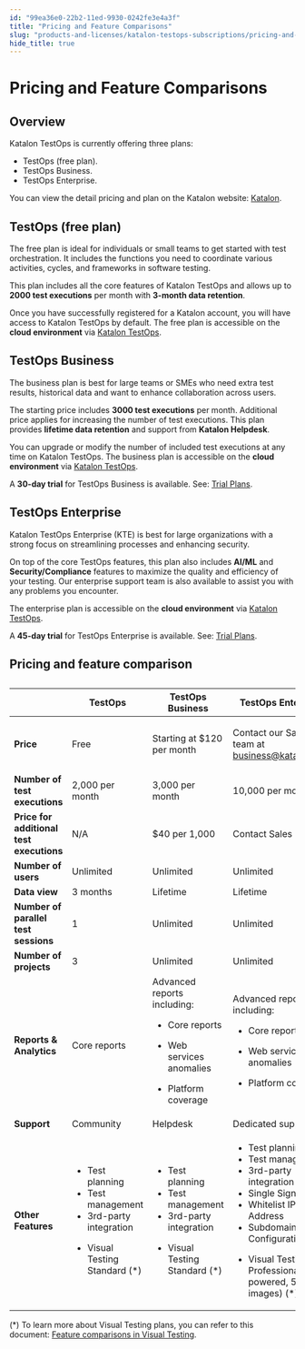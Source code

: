 ```yaml
---
id: "99ea36e0-22b2-11ed-9930-0242fe3e4a3f"
title: "Pricing and Feature Comparisons"
slug: "products-and-licenses/katalon-testops-subscriptions/pricing-and-feature-comparisons"
hide_title: true
---
```


# <a id="id_testops-pricing-model" class="anchor_top_offset"/><a id="ariaid-title1" class="anchor_top_offset"/>Pricing and Feature Comparisons


## Overview

<div xmlns="http://www.w3.org/1999/xhtml" className="p"><span className="ph">Katalon TestOps</span> is currently offering three plans:<ul className="ul"><li className="li">TestOps (free plan).</li><li className="li">TestOps Business.</li><li className="li">TestOps Enterprise.</li></ul>You can view the detail pricing and plan on the Katalon website: <a className="xref j-external-link" href="https://katalon.com/pricing/" target="_blank">Katalon</a>.</div>

## TestOps (free plan)

<p xmlns="http://www.w3.org/1999/xhtml" className="p">The free plan is ideal for individuals or small teams to get started with test orchestration. It includes the functions you need to coordinate various activities, cycles, and frameworks in software testing.</p> 
    
<p xmlns="http://www.w3.org/1999/xhtml" className="p">This plan includes all the core features of Katalon TestOps and allows up to <strong className="ph b">2000 test executions</strong> per month with <strong className="ph b">3-month data retention</strong>.</p> 
    
<p xmlns="http://www.w3.org/1999/xhtml" className="p">Once you have successfully registered for a Katalon account, you will have access to Katalon TestOps by default. The free plan is accessible on the <strong className="ph b">cloud environment</strong> via <a className="xref j-external-link" href="https://testops.katalon.io/" target="_blank">Katalon TestOps</a>.</p> 

## TestOps Business

<p xmlns="http://www.w3.org/1999/xhtml" className="p">The business plan is best for large teams or SMEs who need extra test results, historical data and want to enhance collaboration across users.</p> 
    
<p xmlns="http://www.w3.org/1999/xhtml" className="p">The starting price includes <strong className="ph b">3000 test executions</strong> per month. Additional price applies for increasing the number of test executions. This plan provides <strong className="ph b">lifetime data retention</strong> and support from <strong className="ph b">Katalon Helpdesk</strong>.</p> 
    
<p xmlns="http://www.w3.org/1999/xhtml" className="p">You can upgrade or modify the number of included test executions at any time on Katalon TestOps. The business plan is accessible on the <strong className="ph b">cloud environment</strong> via <a className="xref j-external-link" href="https://testops.katalon.io/" target="_blank">Katalon TestOps</a>.</p> 
    
<p xmlns="http://www.w3.org/1999/xhtml" className="p">A <strong className="ph b">30-day trial</strong> for TestOps Business is available. See: <a className="xref" href="/docs/legacy/products-and-licenses/katalon-testops-subscriptions/trial-plans">Trial Plans</a>.</p> 

## TestOps Enterprise

<p xmlns="http://www.w3.org/1999/xhtml" className="p"><span className="ph">Katalon TestOps Enterprise</span> (KTE) is best for large organizations with a strong focus on streamlining processes and enhancing security.</p> 
    
<p xmlns="http://www.w3.org/1999/xhtml" className="p">On top of the core TestOps features, this plan also includes <strong className="ph b">AI/ML</strong> and <strong className="ph b">Security/Compliance</strong> features to maximize the quality and efficiency of your testing. Our enterprise support team is also available to assist you with any problems you encounter.</p> 
    
<p xmlns="http://www.w3.org/1999/xhtml" className="p">The enterprise plan is accessible on the <strong className="ph b">cloud environment</strong> via <a className="xref j-external-link" href="https://testops.katalon.io/" target="_blank">Katalon TestOps</a>.</p> 
    
<p xmlns="http://www.w3.org/1999/xhtml" className="p">A <strong className="ph b">45-day trial</strong> for TestOps Enterprise is available. See: <a className="xref" href="/docs/legacy/products-and-licenses/katalon-testops-subscriptions/trial-plans">Trial Plans</a>.</p> 

## Pricing and feature comparison

<div xmlns="http://www.w3.org/1999/xhtml" className="p"><table className="table"><caption /><colgroup><col /><col /><col /><col /></colgroup><thead className="thead"><tr className><th className="entry anchor_top_offset" id="id_testops-pricing-model__entry__1" /><th className="entry anchor_top_offset" id="id_testops-pricing-model__entry__2">TestOps</th><th className="entry anchor_top_offset" id="id_testops-pricing-model__entry__3">TestOps Business</th><th className="entry anchor_top_offset" id="id_testops-pricing-model__entry__4">TestOps Enterprise</th></tr></thead><tbody className="tbody"><tr className><td className="entry" headers="id_testops-pricing-model__entry__1 id_testops-pricing-model__entry__2 id_testops-pricing-model__entry__3 id_testops-pricing-model__entry__4 "><strong className="ph b">Price</strong></td><td className="entry" headers="id_testops-pricing-model__entry__1 id_testops-pricing-model__entry__2 id_testops-pricing-model__entry__3 id_testops-pricing-model__entry__4 ">Free</td><td className="entry" headers="id_testops-pricing-model__entry__1 id_testops-pricing-model__entry__2 id_testops-pricing-model__entry__3 id_testops-pricing-model__entry__4 ">Starting at $120 per
          month</td><td className="entry" headers="id_testops-pricing-model__entry__1 id_testops-pricing-model__entry__2 id_testops-pricing-model__entry__3 id_testops-pricing-model__entry__4 "><p className="p">Contact our Sales
            team at <a className="xref j-external-link" href="mailto:business@katalon.com" target="_blank">business@katalon.com</a></p></td></tr><tr className><td className="entry" headers="id_testops-pricing-model__entry__1 id_testops-pricing-model__entry__2 id_testops-pricing-model__entry__3 id_testops-pricing-model__entry__4 "><strong className="ph b">Number of test executions</strong></td><td className="entry" headers="id_testops-pricing-model__entry__1 id_testops-pricing-model__entry__2 id_testops-pricing-model__entry__3 id_testops-pricing-model__entry__4 ">2,000 per month</td><td className="entry" headers="id_testops-pricing-model__entry__1 id_testops-pricing-model__entry__2 id_testops-pricing-model__entry__3 id_testops-pricing-model__entry__4 ">3,000 per month</td><td className="entry" headers="id_testops-pricing-model__entry__1 id_testops-pricing-model__entry__2 id_testops-pricing-model__entry__3 id_testops-pricing-model__entry__4 ">10,000 per month</td></tr><tr className><td className="entry" headers="id_testops-pricing-model__entry__1 id_testops-pricing-model__entry__2 id_testops-pricing-model__entry__3 id_testops-pricing-model__entry__4 "><strong className="ph b">Price for additional test executions</strong></td><td className="entry" headers="id_testops-pricing-model__entry__1 id_testops-pricing-model__entry__2 id_testops-pricing-model__entry__3 id_testops-pricing-model__entry__4 ">N/A</td><td className="entry" headers="id_testops-pricing-model__entry__1 id_testops-pricing-model__entry__2 id_testops-pricing-model__entry__3 id_testops-pricing-model__entry__4 ">$40 per 1,000</td><td className="entry" headers="id_testops-pricing-model__entry__1 id_testops-pricing-model__entry__2 id_testops-pricing-model__entry__3 id_testops-pricing-model__entry__4 ">Contact Sales</td></tr><tr className><td className="entry" headers="id_testops-pricing-model__entry__1 id_testops-pricing-model__entry__2 id_testops-pricing-model__entry__3 id_testops-pricing-model__entry__4 "><strong className="ph b">Number of users</strong></td><td className="entry" headers="id_testops-pricing-model__entry__1 id_testops-pricing-model__entry__2 id_testops-pricing-model__entry__3 id_testops-pricing-model__entry__4 ">Unlimited</td><td className="entry" headers="id_testops-pricing-model__entry__1 id_testops-pricing-model__entry__2 id_testops-pricing-model__entry__3 id_testops-pricing-model__entry__4 ">Unlimited</td><td className="entry" headers="id_testops-pricing-model__entry__1 id_testops-pricing-model__entry__2 id_testops-pricing-model__entry__3 id_testops-pricing-model__entry__4 ">Unlimited</td></tr><tr className><td className="entry" headers="id_testops-pricing-model__entry__1 id_testops-pricing-model__entry__2 id_testops-pricing-model__entry__3 id_testops-pricing-model__entry__4 "><strong className="ph b">Data view</strong></td><td className="entry" headers="id_testops-pricing-model__entry__1 id_testops-pricing-model__entry__2 id_testops-pricing-model__entry__3 id_testops-pricing-model__entry__4 ">3 months</td><td className="entry" headers="id_testops-pricing-model__entry__1 id_testops-pricing-model__entry__2 id_testops-pricing-model__entry__3 id_testops-pricing-model__entry__4 ">Lifetime</td><td className="entry" headers="id_testops-pricing-model__entry__1 id_testops-pricing-model__entry__2 id_testops-pricing-model__entry__3 id_testops-pricing-model__entry__4 ">Lifetime</td></tr><tr className><td className="entry" headers="id_testops-pricing-model__entry__1 id_testops-pricing-model__entry__2 id_testops-pricing-model__entry__3 id_testops-pricing-model__entry__4 "><strong className="ph b">Number of parallel test sessions</strong></td><td className="entry" headers="id_testops-pricing-model__entry__1 id_testops-pricing-model__entry__2 id_testops-pricing-model__entry__3 id_testops-pricing-model__entry__4 ">1</td><td className="entry" headers="id_testops-pricing-model__entry__1 id_testops-pricing-model__entry__2 id_testops-pricing-model__entry__3 id_testops-pricing-model__entry__4 ">Unlimited</td><td className="entry" headers="id_testops-pricing-model__entry__1 id_testops-pricing-model__entry__2 id_testops-pricing-model__entry__3 id_testops-pricing-model__entry__4 ">Unlimited</td></tr><tr className><td className="entry" headers="id_testops-pricing-model__entry__1 id_testops-pricing-model__entry__2 id_testops-pricing-model__entry__3 id_testops-pricing-model__entry__4 "><strong className="ph b">Number of projects</strong></td><td className="entry" headers="id_testops-pricing-model__entry__1 id_testops-pricing-model__entry__2 id_testops-pricing-model__entry__3 id_testops-pricing-model__entry__4 ">3</td><td className="entry" headers="id_testops-pricing-model__entry__1 id_testops-pricing-model__entry__2 id_testops-pricing-model__entry__3 id_testops-pricing-model__entry__4 ">Unlimited</td><td className="entry" headers="id_testops-pricing-model__entry__1 id_testops-pricing-model__entry__2 id_testops-pricing-model__entry__3 id_testops-pricing-model__entry__4 ">Unlimited</td></tr><tr className><td className="entry" headers="id_testops-pricing-model__entry__1 id_testops-pricing-model__entry__2 id_testops-pricing-model__entry__3 id_testops-pricing-model__entry__4 "><strong className="ph b">Reports &amp; Analytics</strong></td><td className="entry" headers="id_testops-pricing-model__entry__1 id_testops-pricing-model__entry__2 id_testops-pricing-model__entry__3 id_testops-pricing-model__entry__4 ">Core reports</td><td className="entry" headers="id_testops-pricing-model__entry__1 id_testops-pricing-model__entry__2 id_testops-pricing-model__entry__3 id_testops-pricing-model__entry__4 ">Advanced reports including:<ul className="ul"><li className="li"><p className="p">Core reports</p></li><li className="li"><p className="p">Web
                services anomalies</p></li><li className="li"><p className="p">Platform coverage</p></li></ul></td><td className="entry" headers="id_testops-pricing-model__entry__1 id_testops-pricing-model__entry__2 id_testops-pricing-model__entry__3 id_testops-pricing-model__entry__4 ">Advanced reports including: <ul className="ul"><li className="li"><p className="p">Core reports</p></li><li className="li"><p className="p">Web
                services anomalies</p></li><li className="li"><p className="p">Platform coverage</p></li></ul></td></tr><tr className><td className="entry" headers="id_testops-pricing-model__entry__1 id_testops-pricing-model__entry__2 id_testops-pricing-model__entry__3 id_testops-pricing-model__entry__4 "><strong className="ph b">Support</strong></td><td className="entry" headers="id_testops-pricing-model__entry__1 id_testops-pricing-model__entry__2 id_testops-pricing-model__entry__3 id_testops-pricing-model__entry__4 ">Community</td><td className="entry" headers="id_testops-pricing-model__entry__1 id_testops-pricing-model__entry__2 id_testops-pricing-model__entry__3 id_testops-pricing-model__entry__4 ">Helpdesk</td><td className="entry" headers="id_testops-pricing-model__entry__1 id_testops-pricing-model__entry__2 id_testops-pricing-model__entry__3 id_testops-pricing-model__entry__4 ">Dedicated support</td></tr><tr className><td className="entry" headers="id_testops-pricing-model__entry__1 id_testops-pricing-model__entry__2 id_testops-pricing-model__entry__3 id_testops-pricing-model__entry__4 "><strong className="ph b">Other Features</strong></td><td className="entry" headers="id_testops-pricing-model__entry__1 id_testops-pricing-model__entry__2 id_testops-pricing-model__entry__3 id_testops-pricing-model__entry__4 "><ul className="ul"><li className="li">Test
              planning</li><li className="li">Test
              management</li><li className="li">3rd-party integration</li><li className="li"><p className="p">Visual Testing Standard (*)</p></li></ul></td><td className="entry" headers="id_testops-pricing-model__entry__1 id_testops-pricing-model__entry__2 id_testops-pricing-model__entry__3 id_testops-pricing-model__entry__4 "><ul className="ul"><li className="li">Test
              planning</li><li className="li">Test
              management</li><li className="li">3rd-party integration</li><li className="li"><p className="p">Visual Testing Standard (*)</p></li></ul></td><td className="entry" headers="id_testops-pricing-model__entry__1 id_testops-pricing-model__entry__2 id_testops-pricing-model__entry__3 id_testops-pricing-model__entry__4 "><ul className="ul"><li className="li">Test
              planning</li><li className="li">Test
              management</li><li className="li">3rd-party integration</li><li className="li">Single Sign-On</li><li className="li">Whitelist IP Address</li><li className="li">Subdomain Configuration</li><li className="li"><p className="p">Visual Testing Professional (AI-powered, 5,000 images) (*)</p></li></ul></td></tr></tbody></table></div>
<p xmlns="http://www.w3.org/1999/xhtml" className="p">(*) To learn more about Visual Testing plans, you can refer to this document: <a className="xref" href="/docs/legacy/products-and-licenses/visual-testing-subscriptions/feature-comparisons-in-visual-testing">Feature comparisons in Visual Testing</a>.</p> 

